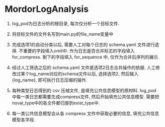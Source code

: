 # MordorLogAnalysis

1. log_pod为日志分析的根目录, 每次仅分析一个目标文件.

2. 将目标文件的文件名写到main.py的file_name变量中

3. 完成选项1的自动分类以后, 需要人工对每个日志的 schema.yaml 文件进行选择. 不重要的字段填入omit中. 作为日志是否合并标志的字段填入for_compress. 剩下的字段填入 for_sequence 中, 仅作为合并后序列的展示.

4. 经过人工筛选之后的 schema.yaml 文件是选项2日志合并操作的依据. 人工修改过某个log_name对应的schema文件以后, 选择选项2, 然后输入{log_name}, 即可执行日志压缩的操作.

5. 每种类型日志得到的 csv 压缩文件, 是填充公共信息模型的原材料. log_pod 中每一类日志都需要生成compress文件, 然后开始填充公共信息模型. 需要把noval_type中的各文件都归类到exist_type中. 

6. 每一类公共信息模型会从各 compress 文件中获取必要的信息, 填充公共信息模型各字段.